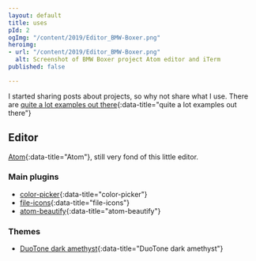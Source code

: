 ```yaml
---
layout: default
title: uses
pId: 2
ogImg: "/content/2019/Editor_BMW-Boxer.png"
heroimg:
- url: "/content/2019/Editor_BMW-Boxer.png"
  alt: Screenshot of BMW Boxer project Atom editor and iTerm
published: false

---
```

I started sharing posts about projects, so why not share what I use. There are [quite a lot examples out there](https://github.com/wesbos/awesome-uses){:data-title="quite a lot examples out there"}

## Editor

[Atom](https://atom.io/){:data-title="Atom"}, still very fond of this little editor.

### Main plugins

* [color-picker](https://atom.io/packages/color-picker){:data-title="color-picker"}
* [file-icons](https://atom.io/packages/file-icons){:data-title="file-icons"}
* [atom-beautify](https://atom.io/packages/atom-beautify){:data-title="atom-beautify"}

### Themes

* [DuoTone dark amethyst](https://atom.io/themes/duotone-dark-amethyst-syntax){:data-title="DuoTone dark amethyst"}
